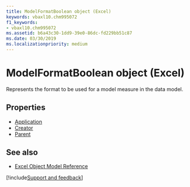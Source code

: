 ```yaml
---
title: ModelFormatBoolean object (Excel)
keywords: vbaxl10.chm995072
f1_keywords:
- vbaxl10.chm995072
ms.assetid: b6a43c30-1dd9-39e0-86dc-fd229bb51c87
ms.date: 03/30/2019
ms.localizationpriority: medium
---
```



# ModelFormatBoolean object (Excel)

Represents the format to be used for a model measure in the data model.

## Properties

- [Application](Excel.modelformatboolean.application.md)
- [Creator](Excel.modelformatboolean.creator.md)
- [Parent](Excel.modelformatboolean.parent.md)


## See also

- [Excel Object Model Reference](overview/Excel/object-model.md)

[!include[Support and feedback](~/includes/feedback-boilerplate.md)]
